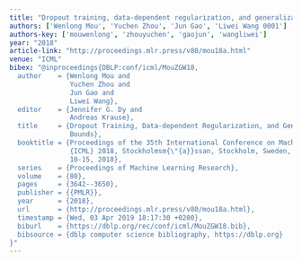 ```yaml
---
title: "Dropout training, data-dependent regularization, and generalization bounds"
authors: ['Wenlong Mou', 'Yuchen Zhou', 'Jun Gao', 'Liwei Wang 0001']
authors-key: ['mouwenlong', 'zhouyuchen', 'gaojun', 'wangliwei']
year: "2018"
article-link: "http://proceedings.mlr.press/v80/mou18a.html"
venue: "ICML"
bibex: "@inproceedings{DBLP:conf/icml/MouZGW18,
  author    = {Wenlong Mou and
               Yuchen Zhou and
               Jun Gao and
               Liwei Wang},
  editor    = {Jennifer G. Dy and
               Andreas Krause},
  title     = {Dropout Training, Data-dependent Regularization, and Generalization
               Bounds},
  booktitle = {Proceedings of the 35th International Conference on Machine Learning,
               {ICML} 2018, Stockholmsm{\"{a}}ssan, Stockholm, Sweden, July
               10-15, 2018},
  series    = {Proceedings of Machine Learning Research},
  volume    = {80},
  pages     = {3642--3650},
  publisher = {{PMLR}},
  year      = {2018},
  url       = {http://proceedings.mlr.press/v80/mou18a.html},
  timestamp = {Wed, 03 Apr 2019 18:17:30 +0200},
  biburl    = {https://dblp.org/rec/conf/icml/MouZGW18.bib},
  bibsource = {dblp computer science bibliography, https://dblp.org}
}"
---
```

